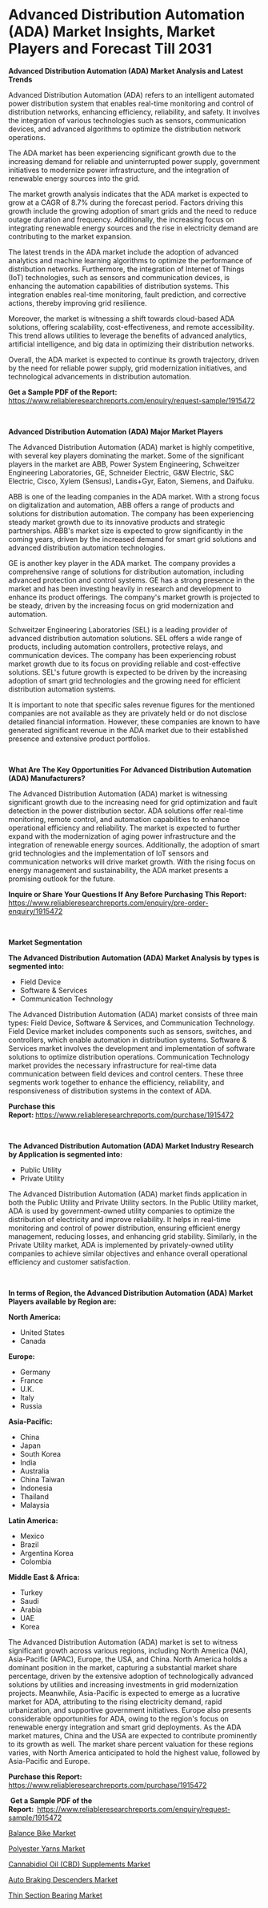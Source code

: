 <p><h1>Advanced Distribution Automation (ADA) Market Insights, Market Players and Forecast Till 2031</h1></p><p><strong>Advanced Distribution Automation (ADA) Market Analysis and Latest Trends</strong></p>
<p><p>Advanced Distribution Automation (ADA) refers to an intelligent automated power distribution system that enables real-time monitoring and control of distribution networks, enhancing efficiency, reliability, and safety. It involves the integration of various technologies such as sensors, communication devices, and advanced algorithms to optimize the distribution network operations.</p><p>The ADA market has been experiencing significant growth due to the increasing demand for reliable and uninterrupted power supply, government initiatives to modernize power infrastructure, and the integration of renewable energy sources into the grid.</p><p>The market growth analysis indicates that the ADA market is expected to grow at a CAGR of 8.7% during the forecast period. Factors driving this growth include the growing adoption of smart grids and the need to reduce outage duration and frequency. Additionally, the increasing focus on integrating renewable energy sources and the rise in electricity demand are contributing to the market expansion.</p><p>The latest trends in the ADA market include the adoption of advanced analytics and machine learning algorithms to optimize the performance of distribution networks. Furthermore, the integration of Internet of Things (IoT) technologies, such as sensors and communication devices, is enhancing the automation capabilities of distribution systems. This integration enables real-time monitoring, fault prediction, and corrective actions, thereby improving grid resilience.</p><p>Moreover, the market is witnessing a shift towards cloud-based ADA solutions, offering scalability, cost-effectiveness, and remote accessibility. This trend allows utilities to leverage the benefits of advanced analytics, artificial intelligence, and big data in optimizing their distribution networks.</p><p>Overall, the ADA market is expected to continue its growth trajectory, driven by the need for reliable power supply, grid modernization initiatives, and technological advancements in distribution automation.</p></p>
<p><strong>Get a Sample PDF of the Report:&nbsp;</strong> <a href="https://www.reliableresearchreports.com/enquiry/request-sample/1915472">https://www.reliableresearchreports.com/enquiry/request-sample/1915472</a></p>
<p>&nbsp;</p>
<p><strong>Advanced Distribution Automation (ADA) Major Market Players</strong></p>
<p><p>The Advanced Distribution Automation (ADA) market is highly competitive, with several key players dominating the market. Some of the significant players in the market are ABB, Power System Engineering, Schweitzer Engineering Laboratories, GE, Schneider Electric, G&W Electric, S&C Electric, Cisco, Xylem (Sensus), Landis+Gyr, Eaton, Siemens, and Daifuku. </p><p>ABB is one of the leading companies in the ADA market. With a strong focus on digitalization and automation, ABB offers a range of products and solutions for distribution automation. The company has been experiencing steady market growth due to its innovative products and strategic partnerships. ABB's market size is expected to grow significantly in the coming years, driven by the increased demand for smart grid solutions and advanced distribution automation technologies.</p><p>GE is another key player in the ADA market. The company provides a comprehensive range of solutions for distribution automation, including advanced protection and control systems. GE has a strong presence in the market and has been investing heavily in research and development to enhance its product offerings. The company's market growth is projected to be steady, driven by the increasing focus on grid modernization and automation.</p><p>Schweitzer Engineering Laboratories (SEL) is a leading provider of advanced distribution automation solutions. SEL offers a wide range of products, including automation controllers, protective relays, and communication devices. The company has been experiencing robust market growth due to its focus on providing reliable and cost-effective solutions. SEL's future growth is expected to be driven by the increasing adoption of smart grid technologies and the growing need for efficient distribution automation systems.</p><p>It is important to note that specific sales revenue figures for the mentioned companies are not available as they are privately held or do not disclose detailed financial information. However, these companies are known to have generated significant revenue in the ADA market due to their established presence and extensive product portfolios.</p></p>
<p>&nbsp;</p>
<p><strong>What Are The Key Opportunities For Advanced Distribution Automation (ADA) Manufacturers?</strong></p>
<p><p>The Advanced Distribution Automation (ADA) market is witnessing significant growth due to the increasing need for grid optimization and fault detection in the power distribution sector. ADA solutions offer real-time monitoring, remote control, and automation capabilities to enhance operational efficiency and reliability. The market is expected to further expand with the modernization of aging power infrastructure and the integration of renewable energy sources. Additionally, the adoption of smart grid technologies and the implementation of IoT sensors and communication networks will drive market growth. With the rising focus on energy management and sustainability, the ADA market presents a promising outlook for the future.</p></p>
<p><strong>Inquire or Share Your Questions If Any Before Purchasing This Report:</strong> <a href="https://www.reliableresearchreports.com/enquiry/pre-order-enquiry/1915472">https://www.reliableresearchreports.com/enquiry/pre-order-enquiry/1915472</a></p>
<p>&nbsp;</p>
<p><strong>Market Segmentation</strong></p>
<p><strong>The Advanced Distribution Automation (ADA) Market Analysis by types is segmented into:</strong></p>
<p><ul><li>Field Device</li><li>Software & Services</li><li>Communication Technology</li></ul></p>
<p><p>The Advanced Distribution Automation (ADA) market consists of three main types: Field Device, Software & Services, and Communication Technology. Field Device market includes components such as sensors, switches, and controllers, which enable automation in distribution systems. Software & Services market involves the development and implementation of software solutions to optimize distribution operations. Communication Technology market provides the necessary infrastructure for real-time data communication between field devices and control centers. These three segments work together to enhance the efficiency, reliability, and responsiveness of distribution systems in the context of ADA.</p></p>
<p><strong>Purchase this Report:&nbsp;</strong><a href="https://www.reliableresearchreports.com/purchase/1915472">https://www.reliableresearchreports.com/purchase/1915472</a></p>
<p>&nbsp;</p>
<p><strong>The Advanced Distribution Automation (ADA) Market Industry Research by Application is segmented into:</strong></p>
<p><ul><li>Public Utility</li><li>Private Utility</li></ul></p>
<p><p>The Advanced Distribution Automation (ADA) market finds application in both the Public Utility and Private Utility sectors. In the Public Utility market, ADA is used by government-owned utility companies to optimize the distribution of electricity and improve reliability. It helps in real-time monitoring and control of power distribution, ensuring efficient energy management, reducing losses, and enhancing grid stability. Similarly, in the Private Utility market, ADA is implemented by privately-owned utility companies to achieve similar objectives and enhance overall operational efficiency and customer satisfaction.</p></p>
<p>&nbsp;</p>
<p><strong>In terms of Region, the Advanced Distribution Automation (ADA) Market Players available by Region are:</strong></p>
<p>
    <p> <strong> North America: </strong>
        <ul>
            <li>United States</li>
            <li>Canada</li>
        </ul>
        </p> 
    <p> <strong> Europe: </strong>
        <ul>
            <li>Germany</li>
            <li>France</li>
            <li>U.K.</li>
            <li>Italy</li>
            <li>Russia</li>
        </ul>
        </p> 
    <p> <strong> Asia-Pacific: </strong>
        <ul>
            <li>China</li>
            <li>Japan</li>
            <li>South Korea</li>
            <li>India</li>
            <li>Australia</li>
            <li>China Taiwan</li>
            <li>Indonesia</li>
            <li>Thailand</li>
            <li>Malaysia</li>
        </ul>
        </p> 
    <p> <strong> Latin America: </strong>
        <ul>
            <li>Mexico</li>
            <li>Brazil</li>
            <li>Argentina Korea</li>
            <li>Colombia</li>
        </ul>
        </p> 
    <p> <strong> Middle East & Africa: </strong>
        <ul>
            <li>Turkey</li>
            <li>Saudi</li>
            <li>Arabia</li>
            <li>UAE</li>
            <li>Korea</li>
        </ul>
    </p>
    </p>
<p><p>The Advanced Distribution Automation (ADA) market is set to witness significant growth across various regions, including North America (NA), Asia-Pacific (APAC), Europe, the USA, and China. North America holds a dominant position in the market, capturing a substantial market share percentage, driven by the extensive adoption of technologically advanced solutions by utilities and increasing investments in grid modernization projects. Meanwhile, Asia-Pacific is expected to emerge as a lucrative market for ADA, attributing to the rising electricity demand, rapid urbanization, and supportive government initiatives. Europe also presents considerable opportunities for ADA, owing to the region's focus on renewable energy integration and smart grid deployments. As the ADA market matures, China and the USA are expected to contribute prominently to its growth as well. The market share percent valuation for these regions varies, with North America anticipated to hold the highest value, followed by Asia-Pacific and Europe.</p></p>
<p><strong>Purchase this Report: </strong><a href="https://www.reliableresearchreports.com/purchase/1915472">https://www.reliableresearchreports.com/purchase/1915472</a></p>
<p>&nbsp;<strong>Get a Sample PDF of the Report:&nbsp;&nbsp;</strong><a href="https://www.reliableresearchreports.com/enquiry/request-sample/1915472">https://www.reliableresearchreports.com/enquiry/request-sample/1915472</a></p>
<p><strong></strong></p>
<p><p><a href="https://medium.com/@margaretlee84/balance-bike-market-size-and-market-trends-complete-industry-overview-2024-to-2031-aeac0ac269b7">Balance Bike Market</a></p><p><a href="https://medium.com/@margaretlee84/polyester-yarns-market-competitive-analysis-market-trends-and-forecast-to-2031-bce1c0180202">Polyester Yarns Market</a></p><p><a href="https://medium.com/@margaretlee84/cannabidiol-oil-cbd-supplements-market-size-market-outlook-and-market-forecast-2024-to-2031-8fd8f77304e2">Cannabidiol Oil (CBD) Supplements Market</a></p><p><a href="https://medium.com/@margaretlee84/auto-braking-descenders-market-trends-forecast-and-competitive-analysis-to-2031-59e3e05bd442">Auto Braking Descenders Market</a></p><p><a href="https://medium.com/@margaretlee84/thin-section-bearing-market-comprehensive-assessment-by-type-application-and-geography-a3e0e54bc9fc">Thin Section Bearing Market</a></p></p>